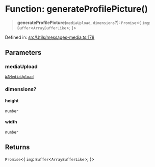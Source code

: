 # Function: generateProfilePicture()

> **generateProfilePicture**(`mediaUpload`, `dimensions`?): `Promise`\<\{ `img`: `Buffer`\<`ArrayBufferLike`\>; \}\>

Defined in: [src/Utils/messages-media.ts:178](https://github.com/Fokusdotid/bail/blob/8b525f9ebcc20cb9acd0f880b6ad58976e38b117/src/Utils/messages-media.ts#L178)

## Parameters

### mediaUpload

[`WAMediaUpload`](../type-aliases/WAMediaUpload.md)

### dimensions?

#### height

`number`

#### width

`number`

## Returns

`Promise`\<\{ `img`: `Buffer`\<`ArrayBufferLike`\>; \}\>
